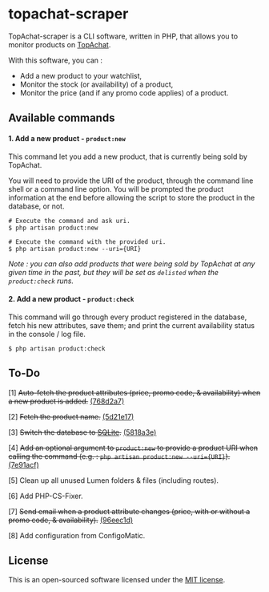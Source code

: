 # topachat-scraper

TopAchat-scraper is a CLI software, written in PHP, that allows you to monitor products on [TopAchat](https://www.topachat.com/accueil/index.php).

With this software, you can :

 - Add a new product to your watchlist,
 - Monitor the stock (or availability) of a product,
 - Monitor the price (and if any promo code applies) of a product.

## Available commands

#### 1. Add a new product - `product:new`

This command let you add a new product, that is currently being sold by TopAchat.

You will need to provide the URI of the product, through the command line shell or a command line option. You will be prompted the product information at the end before allowing the script to store the product in the database, or not.

```shell script
# Execute the command and ask uri.
$ php artisan product:new

# Execute the command with the provided uri.
$ php artisan product:new --uri={URI}

```

*Note : you can also add products that were being sold by TopAchat at any given time in the past, but they will be set as `delisted` when the `product:check` runs.*

#### 2. Add a new product - `product:check`

This command will go through every product registered in the database, fetch his new attributes, save them; and print the current availability status in the console / log file.

```shell script
$ php artisan product:check
```

## To-Do

[1] ~~Auto-fetch the product attributes (price, promo code, & availability) when a new product is added.~~ [(768d2a7)](https://github.com/robiiinos/topachat-scraper/commit/768d2a734e9d75297a203b2f878d1200f4aa9f3b)

[2] ~~Fetch the product name.~~ [(5d21e17)](https://github.com/robiiinos/topachat-scraper/commit/5d21e17e9441c44f043640d92598563762e7da5e)

[3] ~~Switch the database to [SQLite](https://www.sqlite.org/).~~ [(5818a3e)](https://github.com/robiiinos/topachat-scraper/commit/5818a3e09df2315d033ef69af450e561006481ae)

[4] ~~Add an optional argument to `product:new` to provide a product URI when calling the command (e.g. : `php artisan product:new --uri={URI}`).~~ [(7e91acf)](https://github.com/robiiinos/topachat-scraper/commit/7e91acfb6935b1738983d00bfbf9e9380097e7c1)

[5] Clean up all unused Lumen folders & files (including routes).

[6] Add PHP-CS-Fixer.

[7] ~~Send email when a product attribute changes (price, with or without a promo code, & availability).~~ [(96eec1d)](https://github.com/robiiinos/topachat-scraper/commit/96eec1d2339b539b73918073404d6a1fe742f0b5)

[8] Add configuration from ConfigoMatic.

## License

This is an open-sourced software licensed under the [MIT license](https://opensource.org/licenses/MIT).
